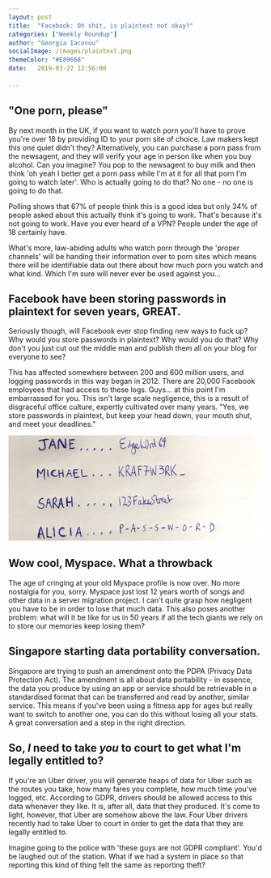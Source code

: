 ```yaml
---
layout: post
title:  "Facebook: Oh shit, is plaintext not okay?"
categories: ["Weekly Roundup"]
author: "Georgia Iacovou"
socialImage: /images/plaintext.png
themeColor: "#E89668"
date:   2019-03-22 12:56:00

---
```


## "One porn, please"

By next month in the UK, if you want to watch porn you'll have to prove you're over 18 by providing ID to your porn site of choice. Law makers kept this one quiet didn't they? Alternatively, you can purchase a porn pass from the newsagent, and they will verify your age in person like when you buy alcohol. Can you imagine? You pop to the newsagent to buy milk and then think 'oh yeah I better get a porn pass while I'm at it for all that porn I'm going to watch later'. Who is actually going to do that? No one - no one is going to do that. 

Polling shows that 67% of people think this is a good idea but only 34% of people asked about this actually think it's going to work. That's because it's not going to work. Have you ever heard of a VPN? People under the age of 18 certainly have. 

What's more, law-abiding adults who watch porn through the 'proper channels' will be handing their information over to porn sites which means there will be identifiable data out there about how much porn you watch and what kind. Which I'm sure will never ever be used against you...

## Facebook have been storing passwords in plaintext for seven years, GREAT.

Seriously though, will Facebook ever stop finding new ways to fuck up? Why would you store passwords in plaintext? Why would you do that? Why don't you just cut out the middle man and publish them all on your blog for everyone to see?

This has affected somewhere between 200 and 600 million users, and logging passwords in this way began in 2012. There are 20,000 Facebook employees that had access to these logs. Guys... at this point I'm embarrassed for you. This isn't large scale negligence, this is a result of disgraceful office culture, expertly cultivated over many years. "Yes, we store passwords in plaintext, but keep your head down, your mouth shut, and meet your deadlines."

![](/images/plaintext.png)

## Wow cool, Myspace. What a throwback

The age of cringing at your old Myspace profile is now over. No more nostalgia for you, sorry. Myspace just lost 12 years worth of songs and other data in a server migration project. I can't quite grasp how negligent you have to be in order to lose that much data. This also poses another problem: what will it be like for us in 50 years if all the tech giants we rely on to store our memories keep losing them? 

## Singapore starting data portability conversation.

Singapore are trying to push an amendment onto the PDPA (Privacy Data Protection Act). The amendment is all about data portability - in essence, the data you produce by using an app or service should be retrievable in a standardised format that can be transferred and read by another, similar service. This means if you've been using a fitness app for ages but really want to switch to another one, you can do this without losing all your stats. A great conversation and a step in the right direction.

## So, *I* need to take *you* to court to get what I'm legally entitled to?

If you're an Uber driver, you will generate heaps of data for Uber such as the routes you take, how many fares you complete, how much time you've logged, etc. According to GDPR, drivers should be allowed access to this data whenever they like. It is, after all, data that they produced. It's come to light, however, that Uber are somehow above the law. Four Uber drivers recently had to take Uber to court in order to get the data that they are legally entitled to.

Imagine going to the police with 'these guys are not GDPR compliant'. You'd be laughed out of the station. What if we had a system in place so that reporting this kind of thing felt the same as reporting theft?